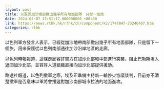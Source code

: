 ```yaml
---
layout: post
title: 以軍從加沙南部撤出幾乎所有地面部隊　只留一個旅
date: 2024-04-07 17:51:17.000000000 +08:00
link: https://news.rthk.hk/rthk/ch/component/k2/1747847-20240407.htm
categories: rthk
---
```


以色列軍方發言人表示，已經從加沙地帶南部撤出幾乎所有地面部隊，只是留下一個旅，用來保護從以色列南部通往加沙沿岸地區的走廊。

以色列時報報道，這條走廊容許軍方在加沙北部和中部進行突襲，阻止巴勒斯坦人返回加沙北部，並容許人道組織直接向加沙北部提供援助。

路透社報道，以色列撤軍之際，埃及正準備主持新一輪停火協議談判，目前亦不清楚撤軍是否意味以軍將會推遲對加沙南部城市拉法的地面進攻。
